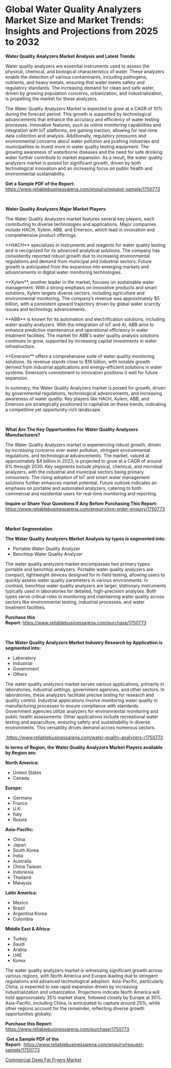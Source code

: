 <p><h1>Global Water Quality Analyzers Market Size and Market Trends: Insights and Projections from 2025 to 2032</h1></p><p><strong>Water Quality Analyzers Market Analysis and Latest Trends</strong></p>
<p><p>Water quality analyzers are essential instruments used to assess the physical, chemical, and biological characteristics of water. These analyzers enable the detection of various contaminants, including pathogens, nutrients, and heavy metals, ensuring that water meets safety and regulatory standards. The increasing demand for clean and safe water, driven by growing population concerns, urbanization, and industrialization, is propelling the market for these analyzers.</p><p>The Water Quality Analyzers Market is expected to grow at a CAGR of 10% during the forecast period. This growth is supported by technological advancements that enhance the accuracy and efficiency of water testing processes. Innovative features, such as online monitoring capabilities and integration with IoT platforms, are gaining traction, allowing for real-time data collection and analysis. Additionally, regulatory pressures and environmental concerns about water pollution are pushing industries and municipalities to invest more in water quality testing equipment. The growing awareness of waterborne diseases and the need for safe drinking water further contribute to market expansion. As a result, the water quality analyzers market is poised for significant growth, driven by both technological innovation and an increasing focus on public health and environmental sustainability.</p></p>
<p><strong>Get a Sample PDF of the Report:&nbsp;</strong> <a href="https://www.reliablebusinessarena.com/enquiry/request-sample/1750773?utm_campaign=2259&utm_medium=2&utm_source=Github&utm_content=ia&utm_term=19022025&utm_id=water-quality-analyzers">https://www.reliablebusinessarena.com/enquiry/request-sample/1750773</a></p>
<p>&nbsp;</p>
<p><strong>Water Quality Analyzers Major Market Players</strong></p>
<p><p>The Water Quality Analyzers market features several key players, each contributing to diverse technologies and applications. Major companies include HACH, Xylem, ABB, and Emerson, which lead in innovation and comprehensive product offerings. </p><p>**HACH** specializes in instruments and reagents for water quality testing and is recognized for its advanced analytical solutions. The company has consistently reported robust growth due to increasing environmental regulations and demand from municipal and industrial sectors. Future growth is anticipated from the expansion into emerging markets and advancements in digital water monitoring technologies.</p><p>**Xylem**, another leader in the market, focuses on sustainable water management. With a strong emphasis on innovative products and smart solutions, Xylem targets diverse sectors, including agriculture and environmental monitoring. The company’s revenue was approximately $5 billion, with a consistent upward trajectory driven by global water scarcity issues and technology advancements.</p><p>**ABB** is known for its automation and electrification solutions, including water quality analyzers. With the integration of IoT and AI, ABB aims to enhance predictive maintenance and operational efficiency in water treatment facilities. The market for ABB's water quality analysis solutions continues to grow, supported by increasing capital investments in water infrastructure.</p><p>**Emerson** offers a comprehensive suite of water quality monitoring solutions. Its revenue stands close to $18 billion, with notable growth derived from industrial applications and energy-efficient solutions in water systems. Emerson’s commitment to innovation positions it well for future expansion.</p><p>In summary, the Water Quality Analyzers market is poised for growth, driven by governmental regulations, technological advancements, and increasing awareness of water quality. Key players like HACH, Xylem, ABB, and Emerson are strategically positioned to capitalize on these trends, indicating a competitive yet opportunity-rich landscape.</p></p>
<p>&nbsp;</p>
<p><strong>What Are The Key Opportunities For Water Quality Analyzers Manufacturers?</strong></p>
<p><p>The Water Quality Analyzers market is experiencing robust growth, driven by increasing concerns over water pollution, stringent environmental regulations, and technological advancements. The market, valued at approximately $4 billion in 2023, is projected to grow at a CAGR of around 6% through 2030. Key segments include physical, chemical, and microbial analyzers, with the industrial and municipal sectors being primary consumers. The rising adoption of IoT and smart water management solutions further enhances market potential. Future outlook indicates an emphasis on portable and automated analyzers, catering to both commercial and residential users for real-time monitoring and reporting.</p></p>
<p><strong>Inquire or Share Your Questions If Any Before Purchasing This Report:</strong> <a href="https://www.reliablebusinessarena.com/enquiry/pre-order-enquiry/1750773?utm_campaign=2259&utm_medium=2&utm_source=Github&utm_content=ia&utm_term=19022025&utm_id=water-quality-analyzers">https://www.reliablebusinessarena.com/enquiry/pre-order-enquiry/1750773</a></p>
<p>&nbsp;</p>
<p><strong>Market Segmentation</strong></p>
<p><strong>The Water Quality Analyzers Market Analysis by types is segmented into:</strong></p>
<p><ul><li>Portable Water Quality Analyzer</li><li>Benchtop Water Quality Analyzer</li></ul></p>
<p><p>The water quality analyzers market encompasses two primary types: portable and benchtop analyzers. Portable water quality analyzers are compact, lightweight devices designed for in-field testing, allowing users to quickly assess water quality parameters in various environments. In contrast, benchtop water quality analyzers are larger, stationary instruments typically used in laboratories for detailed, high-precision analyses. Both types serve critical roles in monitoring and maintaining water quality across sectors like environmental testing, industrial processes, and water treatment facilities.</p></p>
<p><strong>Purchase this Report:&nbsp;</strong><a href="https://www.reliablebusinessarena.com/purchase/1750773?utm_campaign=2259&utm_medium=2&utm_source=Github&utm_content=ia&utm_term=19022025&utm_id=water-quality-analyzers">https://www.reliablebusinessarena.com/purchase/1750773</a></p>
<p>&nbsp;</p>
<p><strong>The Water Quality Analyzers Market Industry Research by Application is segmented into:</strong></p>
<p><ul><li>Laboratory</li><li>Industrial</li><li>Government</li><li>Others</li></ul></p>
<p><p>The water quality analyzers market serves various applications, primarily in laboratories, industrial settings, government agencies, and other sectors. In laboratories, these analyzers facilitate precise testing for research and quality control. Industrial applications involve monitoring water quality in manufacturing processes to ensure compliance with standards. Government agencies utilize analyzers for environmental monitoring and public health assessments. Other applications include recreational water testing and aquaculture, ensuring safety and sustainability in diverse environments. This versatility drives demand across numerous sectors.</p></p>
<p><a href="https://www.reliablebusinessarena.com/water-quality-analyzers-r1750773?utm_campaign=2259&utm_medium=2&utm_source=Github&utm_content=ia&utm_term=19022025&utm_id=water-quality-analyzers">&nbsp;https://www.reliablebusinessarena.com/water-quality-analyzers-r1750773</a></p>
<p><strong>In terms of Region, the Water Quality Analyzers Market Players available by Region are:</strong></p>
<p>
    <p> <strong> North America: </strong>
        <ul>
            <li>United States</li>
            <li>Canada</li>
        </ul>
        </p> 
    <p> <strong> Europe: </strong>
        <ul>
            <li>Germany</li>
            <li>France</li>
            <li>U.K.</li>
            <li>Italy</li>
            <li>Russia</li>
        </ul>
        </p> 
    <p> <strong> Asia-Pacific: </strong>
        <ul>
            <li>China</li>
            <li>Japan</li>
            <li>South Korea</li>
            <li>India</li>
            <li>Australia</li>
            <li>China Taiwan</li>
            <li>Indonesia</li>
            <li>Thailand</li>
            <li>Malaysia</li>
        </ul>
        </p> 
    <p> <strong> Latin America: </strong>
        <ul>
            <li>Mexico</li>
            <li>Brazil</li>
            <li>Argentina Korea</li>
            <li>Colombia</li>
        </ul>
        </p> 
    <p> <strong> Middle East & Africa: </strong>
        <ul>
            <li>Turkey</li>
            <li>Saudi</li>
            <li>Arabia</li>
            <li>UAE</li>
            <li>Korea</li>
        </ul>
    </p>
    </p>
<p><p>The water quality analyzers market is witnessing significant growth across various regions, with North America and Europe leading due to stringent regulations and advanced technological adoption. Asia-Pacific, particularly China, is expected to see rapid expansion driven by increasing industrialization and urbanization. Projections indicate North America will hold approximately 35% market share, followed closely by Europe at 30%. Asia-Pacific, including China, is anticipated to capture around 25%, while other regions account for the remainder, reflecting diverse growth opportunities globally.</p></p>
<p><strong>Purchase this Report: </strong><a href="https://www.reliablebusinessarena.com/purchase/1750773?utm_campaign=2259&utm_medium=2&utm_source=Github&utm_content=ia&utm_term=19022025&utm_id=water-quality-analyzers">https://www.reliablebusinessarena.com/purchase/1750773</a></p>
<p>&nbsp;<strong>Get a Sample PDF of the Report:&nbsp;&nbsp;</strong><a href="https://www.reliablebusinessarena.com/enquiry/request-sample/1750773?utm_campaign=2259&utm_medium=2&utm_source=Github&utm_content=ia&utm_term=19022025&utm_id=water-quality-analyzers">https://www.reliablebusinessarena.com/enquiry/request-sample/1750773</a></p>
<p><strong></strong></p>
<p><p><a href="https://github.com/sherikacas30/Market-Research-Report-List-1/blob/main/commercial-deep-fat-fryers-market.md?utm_campaign=2259&utm_medium=2&utm_source=Github&utm_content=ia&utm_term=19022025&utm_id=water-quality-analyzers">Commercial Deep Fat Fryers Market</a></p></p>
